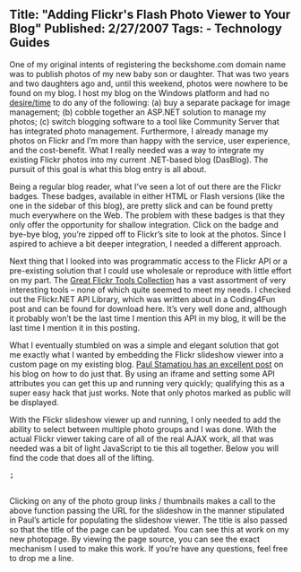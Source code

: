 Title: "Adding Flickr's Flash Photo Viewer to Your Blog"
Published: 2/27/2007
Tags:
    - Technology Guides
---
One of my original intents of registering the beckshome.com domain name was to publish photos of my new baby son or daughter. That was two years and two daughters ago and, until this weekend, photos were nowhere to be found on my blog. I host my blog on the Windows platform and had no <u>desire/time</u> to do any of the following: (a) buy a separate package for image management; (b) cobble together an ASP.NET solution to manage my photos; (c) switch blogging software to a tool like Community Server that has integrated photo management. Furthermore, I already manage my photos on Flickr and I’m more than happy with the service, user experience, and the cost-benefit. What I really needed was a way to integrate my existing Flickr photos into my current .NET-based blog (DasBlog). The pursuit of this goal is what this blog entry is all about.

Being a regular blog reader, what I’ve seen a lot of out there are the Flickr badges. These badges, available in either HTML or Flash versions (like the one in the sidebar of this blog), are pretty slick and can be found pretty much everywhere on the Web. The problem with these badges is that they only offer the opportunity for shallow integration. Click on the badge and bye-bye blog, you’re zipped off to Flickr’s site to look at the photos. Since I aspired to achieve a bit deeper integration, I needed a different approach.

Next thing that I looked into was programmatic access to the Flickr API or a pre-existing solution that I could use wholesale or reproduce with little effort on my part. The [Great Flickr Tools Collection](https://www.quickonlinetips.com/archives/2005/03/great-flickr-tools-collection/) has a vast assortment of very interesting tools – none of which quite seemed to meet my needs. I checked out the Flickr.NET API Library, which was written about in a Coding4Fun post and can be found for download here. It’s very well done and, although it probably won’t be the last time I mention this API in my blog, it will be the last time I mention it in this posting.

What I eventually stumbled on was a simple and elegant solution that got me exactly what I wanted by embedding the Flickr slideshow viewer into a custom page on my existing blog. [Paul Stamatiou has an excellent post](https://paulstamatiou.com/how-to-quickie-embedded-flickr-slideshows/) on his blog on how to do just that. By using an iframe and setting some API attributes you can get this up and running very quickly; qualifying this as a super easy hack that just works. Note that only photos marked as public will be displayed.

With the Flickr slideshow viewer up and running, I only needed to add the ability to select between multiple photo groups and I was done. With the actual Flickr viewer taking care of all of the real AJAX work, all that was needed was a bit of light JavaScript to tie this all together. Below you will find the code that does all of the lifting.

<pre data-enlighter-language="csharp">
<script type="text/javascript">// <![CDATA[
    function changeSlideshow(url, title)
    {
        document.getElementById("SlideShow").src=url;
        document.getElementById("Title").innerHTML=title;
        return false;
    }
// ]]></script>;
</pre>

Clicking on any of the photo group links / thumbnails makes a call to the above function passing the URL for the slideshow in the manner stipulated in Paul’s article for populating the slideshow viewer. The title is also passed so that the title of the page can be updated. You can see this at work on my new photopage. By viewing the page source, you can see the exact mechanism I used to make this work. If you’re have any questions, feel free to drop me a line.